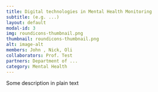 ```yaml
---
title: Digital technologies in Mental Health Monitoring
subtitle: (e.g. ...)
layout: default
modal-id: 3
img: roundicons-thumbnail.png
thumbnail: roundicons-thumbnail.png
alt: image-alt
members: John , Nick, Oli
collaborators: Prof. Test
partners: Department of ...
category: Mental Health
---
```


Some description in plain text

